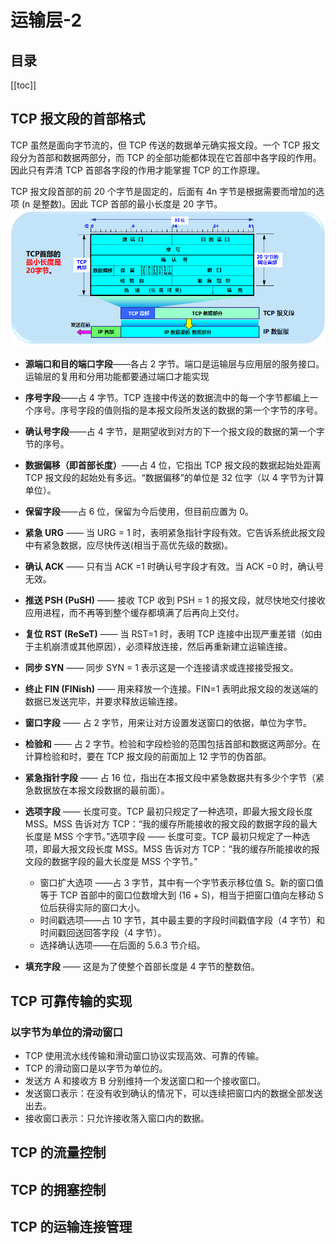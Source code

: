 #  运输层-2

## 目录

[[toc]]


## TCP 报文段的首部格式
TCP 虽然是面向字节流的，但 TCP 传送的数据单元确实报文段。一个 TCP 报文段分为首部和数据两部分，而 TCP 的全部功能都体现在它首部中各字段的作用。因此只有弄清 TCP 首部各字段的作用才能掌握 TCP 的工作原理。

TCP 报文段首部的前 20 个字节是固定的，后面有 4n 字节是根据需要而增加的选项 (n 是整数)。因此 TCP 首部的最小长度是 20 字节。
![TCP报文段的首部格式](/internet/5-20.png "TCP报文段的首部格式")
+ **源端口和目的端口字段**——各占 2 字节。端口是运输层与应用层的服务接口。运输层的复用和分用功能都要通过端口才能实现
+ **序号字段**——占 4 字节。TCP 连接中传送的数据流中的每一个字节都编上一个序号。序号字段的值则指的是本报文段所发送的数据的第一个字节的序号。 
+ **确认号字段**——占 4 字节，是期望收到对方的下一个报文段的数据的第一个字节的序号。
+ **数据偏移（即首部长度）**——占 4 位，它指出 TCP 报文段的数据起始处距离 TCP 报文段的起始处有多远。“数据偏移”的单位是 32 位字（以 4 字节为计算单位）。 
+ **保留字段**——占 6 位，保留为今后使用，但目前应置为 0。
+ **紧急 URG** —— 当 URG = 1 时，表明紧急指针字段有效。它告诉系统此报文段中有紧急数据，应尽快传送(相当于高优先级的数据)。
+ **确认 ACK** —— 只有当 ACK =1 时确认号字段才有效。当 ACK =0 时，确认号无效。
+ **推送 PSH (PuSH)** —— 接收 TCP 收到 PSH = 1 的报文段，就尽快地交付接收应用进程，而不再等到整个缓存都填满了后再向上交付。
+ **复位 RST (ReSeT)** —— 当 RST=1 时，表明 TCP 连接中出现严重差错（如由于主机崩溃或其他原因），必须释放连接，然后再重新建立运输连接。
+ **同步 SYN** —— 同步 SYN = 1 表示这是一个连接请求或连接接受报文。
+ **终止 FIN (FINish)** —— 用来释放一个连接。FIN=1 表明此报文段的发送端的数据已发送完毕，并要求释放运输连接。
+ **窗口字段** —— 占 2 字节，用来让对方设置发送窗口的依据，单位为字节。
+ **检验和** —— 占 2 字节。检验和字段检验的范围包括首部和数据这两部分。在计算检验和时，要在 TCP 报文段的前面加上 12 字节的伪首部。
+ **紧急指针字段** —— 占 16 位，指出在本报文段中紧急数据共有多少个字节（紧急数据放在本报文段数据的最前面）。
+ **选项字段** —— 长度可变。TCP 最初只规定了一种选项，即最大报文段长度 MSS。MSS 告诉对方 TCP：“我的缓存所能接收的报文段的数据字段的最大长度是 MSS 个字节。”选项字段 —— 长度可变。TCP 最初只规定了一种选项，即最大报文段长度 MSS。MSS 告诉对方 TCP：“我的缓存所能接收的报文段的数据字段的最大长度是 MSS 个字节。”
    + 窗口扩大选项 ——占 3 字节，其中有一个字节表示移位值 S。新的窗口值等于 TCP 首部中的窗口位数增大到 (16 + S)，相当于把窗口值向左移动 S 位后获得实际的窗口大小。
    + 时间戳选项——占 10 字节，其中最主要的字段时间戳值字段（4 字节）和时间戳回送回答字段（4 字节）。
    + 选择确认选项——在后面的 5.6.3 节介绍。 

+ **填充字段** —— 这是为了使整个首部长度是 4 字节的整数倍。

## TCP 可靠传输的实现

### 以字节为单位的滑动窗口
+ TCP 使用流水线传输和滑动窗口协议实现高效、可靠的传输。
+ TCP 的滑动窗口是以字节为单位的。
+ 发送方 A 和接收方 B 分别维持一个发送窗口和一个接收窗口。
+ 发送窗口表示：在没有收到确认的情况下，可以连续把窗口内的数据全部发送出去。
+ 接收窗口表示：只允许接收落入窗口内的数据。


## TCP 的流量控制

## TCP 的拥塞控制

## TCP 的运输连接管理
